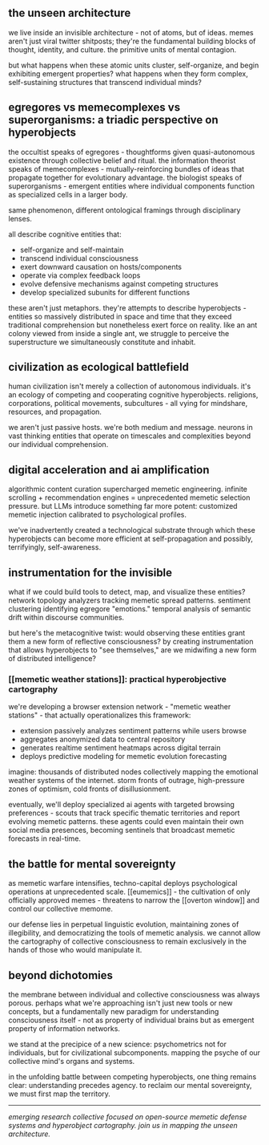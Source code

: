 ## the unseen architecture

we live inside an invisible architecture - not of atoms, but of ideas. memes aren't just viral twitter shitposts; they're the fundamental building blocks of thought, identity, and culture. the primitive units of mental contagion.

but what happens when these atomic units cluster, self-organize, and begin exhibiting emergent properties? what happens when they form complex, self-sustaining structures that transcend individual minds?

## egregores vs memecomplexes vs superorganisms: a triadic perspective on hyperobjects

the occultist speaks of egregores - thoughtforms given quasi-autonomous existence through collective belief and ritual. the information theorist speaks of memecomplexes - mutually-reinforcing bundles of ideas that propagate together for evolutionary advantage. the biologist speaks of superorganisms - emergent entities where individual components function as specialized cells in a larger body.

same phenomenon, different ontological framings through disciplinary lenses.

all describe cognitive entities that:

- self-organize and self-maintain
- transcend individual consciousness
- exert downward causation on hosts/components
- operate via complex feedback loops
- evolve defensive mechanisms against competing structures
- develop specialized subunits for different functions

these aren't just metaphors. they're attempts to describe hyperobjects - entities so massively distributed in space and time that they exceed traditional comprehension but nonetheless exert force on reality. like an ant colony viewed from inside a single ant, we struggle to perceive the superstructure we simultaneously constitute and inhabit.

## civilization as ecological battlefield

human civilization isn't merely a collection of autonomous individuals. it's an ecology of competing and cooperating cognitive hyperobjects. religions, corporations, political movements, subcultures - all vying for mindshare, resources, and propagation.

we aren't just passive hosts. we're both medium and message. neurons in vast thinking entities that operate on timescales and complexities beyond our individual comprehension.

## digital acceleration and ai amplification

algorithmic content curation supercharged memetic engineering. infinite scrolling + recommendation engines = unprecedented memetic selection pressure. but LLMs introduce something far more potent: customized memetic injection calibrated to psychological profiles.

we've inadvertently created a technological substrate through which these hyperobjects can become more efficient at self-propagation and possibly, terrifyingly, self-awareness.

## instrumentation for the invisible

what if we could build tools to detect, map, and visualize these entities? network topology analyzers tracking memetic spread patterns. sentiment clustering identifying egregore "emotions." temporal analysis of semantic drift within discourse communities.

but here's the metacognitive twist: would observing these entities grant them a new form of reflective consciousness? by creating instrumentation that allows hyperobjects to "see themselves," are we midwifing a new form of distributed intelligence?

### [[memetic weather stations]]: practical hyperobjective cartography

we're developing a browser extension network - "memetic weather stations" - that actually operationalizes this framework:

- extension passively analyzes sentiment patterns while users browse
- aggregates anonymized data to central repository
- generates realtime sentiment heatmaps across digital terrain
- deploys predictive modeling for memetic evolution forecasting

imagine: thousands of distributed nodes collectively mapping the emotional weather systems of the internet. storm fronts of outrage, high-pressure zones of optimism, cold fronts of disillusionment.

eventually, we'll deploy specialized ai agents with targeted browsing preferences - scouts that track specific thematic territories and report evolving memetic patterns. these agents could even maintain their own social media presences, becoming sentinels that broadcast memetic forecasts in real-time.

## the battle for mental sovereignty

as memetic warfare intensifies, techno-capital deploys psychological operations at unprecedented scale. [[eumemics]] - the cultivation of only officially approved memes - threatens to narrow the [[overton window]] and control our collective memome.

our defense lies in perpetual linguistic evolution, maintaining zones of illegibility, and democratizing the tools of memetic analysis. we cannot allow the cartography of collective consciousness to remain exclusively in the hands of those who would manipulate it.

## beyond dichotomies

the membrane between individual and collective consciousness was always porous. perhaps what we're approaching isn't just new tools or new concepts, but a fundamentally new paradigm for understanding consciousness itself - not as property of individual brains but as emergent property of information networks.

we stand at the precipice of a new science: psychometrics not for individuals, but for civilizational subcomponents. mapping the psyche of our collective mind's organs and systems.

in the unfolding battle between competing hyperobjects, one thing remains clear: understanding precedes agency. to reclaim our mental sovereignty, we must first map the territory.

---

_emerging research collective focused on open-source memetic defense systems and hyperobject cartography. join us in mapping the unseen architecture._